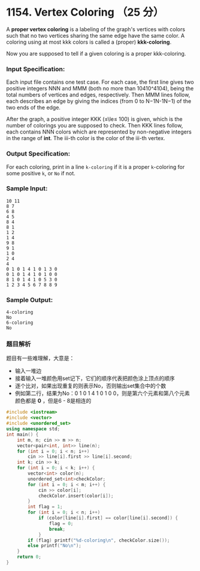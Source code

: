 # 1154. Vertex Coloring （25 分）

A **proper vertex coloring** is a labeling of the graph's vertices with colors such that no two vertices sharing the same edge have the same color. A coloring using at most kkk colors is called a (proper) **kkk-coloring**.

Now you are supposed to tell if a given coloring is a proper kkk-coloring.

### Input Specification:

Each input file contains one test case. For each case, the first line gives two positive integers NNN and MMM (both no more than 10410^410​4​​), being the total numbers of vertices and edges, respectively. Then MMM lines follow, each describes an edge by giving the indices (from 0 to N−1N-1N−1) of the two ends of the edge.

After the graph, a positive integer KKK (≤\\le≤ 100) is given, which is the number of colorings you are supposed to check. Then KKK lines follow, each contains NNN colors which are represented by non-negative integers in the range of **int**. The iii-th color is the color of the iii-th vertex.

### Output Specification:

For each coloring, print in a line `k-coloring` if it is a proper `k`-coloring for some positive `k`, or `No` if not.

### Sample Input:

    10 11
    8 7
    6 8
    4 5
    8 4
    8 1
    1 2
    1 4
    9 8
    9 1
    1 0
    2 4
    4
    0 1 0 1 4 1 0 1 3 0
    0 1 0 1 4 1 0 1 0 0
    8 1 0 1 4 1 0 5 3 0
    1 2 3 4 5 6 7 8 8 9

### Sample Output:

    4-coloring
    No
    6-coloring
    No

### 题目解析

题目有一些难理解，大意是：

- 输入一堆边
- 接着输入一堆颜色用set记下，它们的顺序代表把颜色涂上顶点的顺序
- 逐个比对，如果出现重复的则表示No，否则输出set集合中的个数
- 例如第二行，结果为No：0 1 0 1 4 1 0 1 0 0，则是第六个元素和第八个元素颜色都是 **0** ，但是6 - 8是相连的

```C++
#include <iostream>
#include <vector>
#include <unordered_set>
using namespace std;
int main() {
	int m, n; cin >> m >> n;
	vector<pair<int, int>> line(n);
	for (int i = 0; i < n; i++)
		cin >> line[i].first >> line[i].second;
	int k; cin >> k;
	for (int i = 0; i < k; i++) {
		vector<int> color(n);
		unordered_set<int>checkColor;
		for (int i = 0; i < m; i++) {
			cin >> color[i];
			checkColor.insert(color[i]);
		}
		int flag = 1;
		for (int i = 0; i < n; i++)
			if (color[line[i].first] == color[line[i].second]) {
				flag = 0;
				break;
			}
		if (flag) printf("%d-coloring\n", checkColor.size());
		else printf("No\n");
	}
	return 0;
}
```